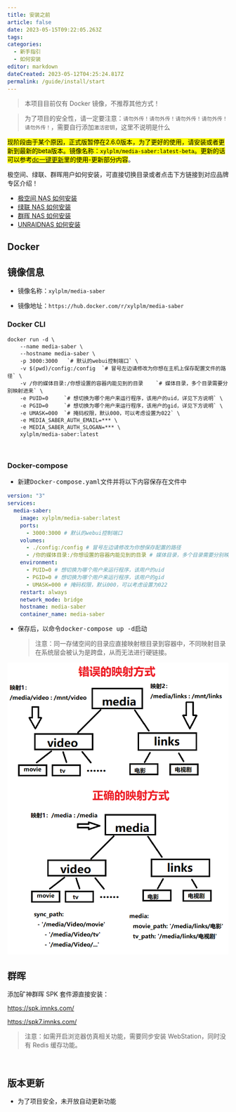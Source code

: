 ```yaml
---
title: 安装之前
article: false
date: 2023-05-15T09:22:05.263Z
tags:
categories: 
  - 新手指引
  - 如何安装
editor: markdown
dateCreated: 2023-05-12T04:25:24.817Z
permalink: /guide/install/start
---
```


> 本项目目前仅有 Docker 镜像，不推荐其他方式！

> 为了项目的安全性，请一定要注意：`请勿外传！请勿外传！请勿外传！请勿外传！请勿外传！`，需要自行添加`激活密钥`，这里不说明是什么

<mark>现阶段由于某个原因，正式版暂停在2.6.0版本，为了更好的使用，请安装或者更新到最新的beta版本。镜像名称：`xylplm/media-saber:latest-beta`。更新的话可以参考[dc一键更新](/guide/update_version/dc/)里的使用-更新部分内容</mark>。

极空间、绿联、群晖用户如何安装，可直接切换目录或者点击下方链接到对应品牌专区介绍！

- [极空间 NAS 如何安装](/guide/install/zspase/)
- [绿联 NAS 如何安装](/guide/install/ugreen/)
- [群晖 NAS 如何安装](/guide/install/synology/)
- [UNRAIDNAS 如何安装](/guide/install/unraid/)

## Docker

## 镜像信息

- 镜像名称：`xylplm/media-saber`

- 镜像地址：`https://hub.docker.com/r/xylplm/media-saber`
  </br>

### Docker CLI

```shell
docker run -d \
    --name media-saber \
    --hostname media-saber \
    -p 3000:3000   `# 默认的webui控制端口` \
    -v $(pwd)/config:/config  `# 冒号左边请修改为你想在主机上保存配置文件的路径` \
    -v /你的媒体目录:/你想设置的容器内能见到的目录    `# 媒体目录，多个目录需要分别映射进来` \
    -e PUID=0     `# 想切换为哪个用户来运行程序，该用户的uid，详见下方说明` \
    -e PGID=0     `# 想切换为哪个用户来运行程序，该用户的gid，详见下方说明` \
    -e UMASK=000  `# 掩码权限，默认000，可以考虑设置为022` \
    -e MEDIA_SABER_AUTH_EMAIL=*** \
    -e MEDIA_SABER_AUTH_SLOGAN=*** \
    xylplm/media-saber:latest
```

<br>

### Docker-compose

- 新建<kbd>Docker-compose.yaml</kbd>文件并将以下内容保存在文件中

```yaml
version: "3"
services:
  media-saber:
    image: xylplm/media-saber:latest
    ports:
      - 3000:3000 # 默认的webui控制端口
    volumes:
      - ./config:/config # 冒号左边请修改为你想保存配置的路径
      - /你的媒体目录:/你想设置的容器内能见到的目录 # 媒体目录，多个目录需要分别映射进来，需要满足配置文件说明中的要求
    environment:
      - PUID=0 # 想切换为哪个用户来运行程序，该用户的uid
      - PGID=0 # 想切换为哪个用户来运行程序，该用户的gid
      - UMASK=000 # 掩码权限，默认000，可以考虑设置为022
    restart: always
    network_mode: bridge
    hostname: media-saber
    container_name: media-saber
```

- 保存后，以命令<kbd>docker-compose up -d</kbd>启动
  <br>
  > 注意：同一存储空间的目录应直接映射根目录到容器中，不同映射目录在系统层会被认为是跨盘，从而无法进行硬链接。

![volume.png](./images/volume.png)

## 群晖

添加矿神群晖 SPK 套件源直接安装：

https://spk.imnks.com/

https://spk7.imnks.com/

> 注意：如需开启浏览器仿真相关功能，需要同步安装 WebStation，同时没有 Redis 缓存功能。

<br>

## 版本更新

- 为了项目安全，未开放自动更新功能
